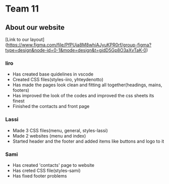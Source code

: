 # Team 11

## About our website

[Link to our layout]
(https://www.figma.com/file/PfPUja8M8whiAJyuKPR0rf/group-figma?type=design&node-id=0-1&mode=design&t=gjdD5Gp8O3aXvTaK-0)

### Iiro
- Has created base quidelines in vscode 
- Created CSS files(styles-iiro, yhteydenotto)
- Has made the pages look clean and fitting all together(headings, mains, footers)
- Has improved the look of the codes and improved the css sheets its finest
- Finished the contacts and front page
### Lassi
- Made 3 CSS files(menu, general, styles-lassi)
- Made 2 websites (menu and index)
- Started header and the footer and added items like buttons and logo to it
### Sami
- Has created 'contacts' page to website
- Has creted CSS file(styles-sami)
- Has fixed footer problems